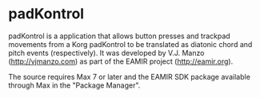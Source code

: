 # padKontrol
padKontrol is a application that allows button presses and trackpad movements from a Korg padKontrol to be translated as diatonic chord and pitch events (respectively). It was developed by V.J. Manzo (http://vjmanzo.com) as part of the EAMIR project (http://eamir.org). 

The source requires Max 7 or later and the EAMIR SDK package available through Max in the "Package Manager". 
